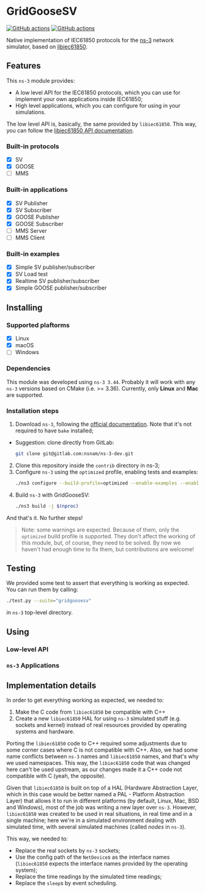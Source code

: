 # GridGooseSV

[![GitHub actions](https://github.com/lucasoshiro/GridGooseSV/actions/workflows/linux.yml/badge.svg)](https://github.com/lucaoshiro/GridGooseSV/actions)
[![GitHub actions](https://github.com/lucasoshiro/GridGooseSV/actions/workflows/mac.yml/badge.svg)](https://github.com/lucaoshiro/GridGooseSV/actions)

Native implementation of IEC61850 protocols for the
[ns-3](https://www.nsnam.org/) network simulator, based on
[libiec61850](https://libiec61850.com/).

## Features

This `ns-3` module provides:

- A low level API for the IEC61850 protocols, which you can use for implement 
  your own applications inside IEC61850;
- High level applications, which you can configure for using in your 
  simulations.

The low level API is, basically, the same provided by `libiec61850`. This way,
you can follow the
[libiec61850 API documentation](https://support.mz-automation.de/doc/libiec61850/c/latest/index.html).

### Built-in protocols

- [x] SV
- [x] GOOSE
- [ ] MMS

### Built-in applications

- [x] SV Publisher
- [x] SV Subscriber
- [x] GOOSE Publisher
- [x] GOOSE Subscriber
- [ ] MMS Server
- [ ] MMS Client

### Built-in examples

- [x] Simple SV publisher/subscriber 
- [x] SV Load test
- [x] Realtime SV publisher/subscriber
- [x] Simple GOOSE publisher/subscriber

## Installing

### Supported plaftorms

- [x] Linux
- [x] macOS
- [ ] Windows

### Dependencies

This module was developed using `ns-3 3.44`. Probably it will work with any
`ns-3` versions based on CMake (i.e. >= 3.36). Currently, only **Linux** and
**Mac** are supported.

### Installation steps

1. Download `ns-3`, following the [official documentation](https://www.nsnam.org/docs/installation/html/index.html).
   Note that it's not required to have `bake` installed;
  - Suggestion: clone directly from GitLab:
    ~~~bash
    git clone git@gitlab.com:nsnam/ns-3-dev.git
    ~~~
2. Clone this repository inside the `contrib` directory in ns-3;
3. Configure `ns-3` using the `optimized` profile, enabling tests and examples:
   ~~~bash
   ./ns3 configure --build-profile=optimized --enable-examples --enable-tests
   ~~~
4. Build `ns-3` with GridGooseSV:
   ~~~bash
   ./ns3 build -j $(nproc)
   ~~~

And that's it. No further steps!

> Note: some warnings are expected. Because of them, only the `optimized`
> build profile is supported. They don't affect the working of this module,
> but, of course, they need to be solved. By now we haven't had enough
> time to fix them, but contributions are welcome!

## Testing

We provided some test to assert that everything is working as expected. You can
run them by calling:

~~~bash
./test.py --suite="gridgoosesv" 
~~~

in `ns-3` top-level directory.

## Using

### Low-level API

### `ns-3` Applications

## Implementation details

In order to get everything working as expected, we needed to:

1. Make the C code from `libiec61850` be compatible with C++
2. Create a new `libiec61850` HAL for using `ns-3` simulated stuff (e.g. 
   sockets and kernel) instead of real resources provided by operating systems 
   and hardware.

Porting the `libiec61850` code to C++ required some adjustments due to some
corner cases where C is not compatible with C++. Also, we had some name conflicts
between `ns-3` names and `libiec61850` names, and that's why we used namespaces.
This way, the `libiec61850` code that was changed here can't be used upstream, as
our changes made it a C++ code not compatible with C (yeah, the opposite).

Given that `libiec61850` is built on top of a HAL (Hardware Abstraction Layer,
which in this case would be better named a PAL - Platform Abstraction Layer)
that allows it to run in different platforms (by default, Linux, Mac, BSD and
Windows), most of the job was writing a new layer over `ns-3`. However,
`libiec61850` was created to be used in real situations, in real time and in a
single machine; here we're in a simulated environment dealing with simulated time,
with several simulated machines (called _nodes_ in `ns-3`).

This way, we needed to:

- Replace the real sockets by `ns-3` sockets;
- Use the config path of the `NetDevice`s as the interface names (`libiec61850`
  expects the interface names provided by the operating system);
- Replace the time readings by the simulated time readings;
- Replace the `sleep`s by event scheduling.
